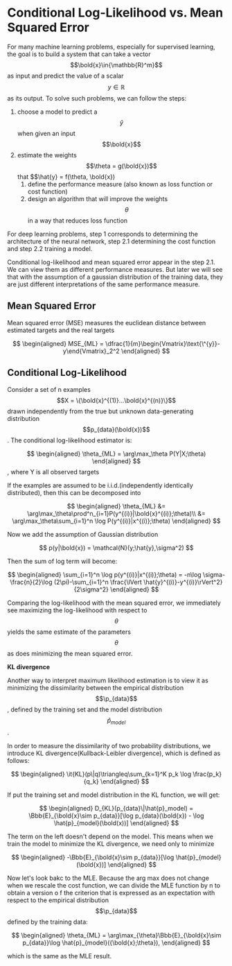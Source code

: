 Conditional Log-Likelihood vs. Mean Squared Error
=====

For many machine learning problems, especially for supervised learning, the goal is to build a system that can take a vector $$\bold{x}\in{\mathbb{R}^m}$$ as input and predict the value of a scalar $$y\in{\mathbb{R}}$$ as its output. To solve such problems, we can follow the steps:
1. choose a model to predict a $$\hat{y}$$ when given an input $$\bold{x}$$
2. estimate the weights $$\theta = g(\bold{x})$$ that $$\hat{y} = f(\theta, \bold{x})
    1. define the performance measure (also known as loss function or cost function)
    2. design an algorithm that will improve the weights $$\theta$$ in a way that reduces loss function

For deep learning problems, step 1 corresponds to determining the architecture of the neural network, step 2.1 determining the cost function and step 2.2 training a model.

Conditional log-likelihood and mean squared error appear in the step 2.1. We can view them as different performance measures. But later we will see that with the assumption of a gaussian distribution of the training data, they are just different interpretations of the same performance measure.

## Mean Squared Error
Mean squared error (MSE) measures the euclidean distance between estimated targets and the real targets

$$
\begin{aligned}
MSE_{ML} = \dfrac{1}{m}\begin{Vmatrix}\text{\^{y}}-y\end{Vmatrix}_2^2
\end{aligned}
$$

## Conditional Log-Likelihood
Consider a set of n examples $$X = \{\bold{x}^{(1)}...\bold{x}^{(n)}\}$$ drawn independently from the true but unknown data-generating distribution $$p_{data}(\bold{x})$$. The conditional log-likelihood estimator is:

$$
\begin{aligned}
\theta_{ML} = \arg\max_\theta P(Y|X;\theta)
\end{aligned}
$$, where Y is all observed targets

If the examples are assumed to be i.i.d.(independently identically distributed), then this can be decomposed into 

$$
\begin{aligned}
  \theta_{ML} &= \arg\max_\theta\prod^n_{i=1}P(y^{(i)}|\bold{x}^{(i)};\theta)\\
              &= \arg\max_\theta\sum_{i=1}^n \log P(y^{(i)}|x^{(i)};\theta)
\end{aligned}
$$ 

Now we add the assumption of Gaussian distribution

$$ p(y|\bold{x}) = \mathcal{N}(y;\hat{y},\sigma^2) $$

Then the sum of log term will become:

$$
\begin{aligned}
\sum_{i=1}^n \log p(y^{(i)}|x^{(i)};\theta) = -n\log \sigma-\frac{n}{2}\log (2\pi)-\sum_{i=1}^n \frac{\lVert \hat{y}^{(i)}-y^{(i)}\rVert^2} {2\sigma^2}
\end{aligned}
$$

Comparing the log-likelihood with the mean squared error, we immediately see maximizing the log-likelihood with respect to $$\theta$$ yields the same estimate of the parameters $$\theta$$ as does minimizing the mean squared error.

**KL divergence**

Another way to interpret maximum likelihood estimation is to view it as minimizing the dissimilarity between the empirical distribution $$\p_{data}$$, defined by the training set and the model distribution $$\hat{p}_{model}$$.

In order to measure the dissimilarity of two probability distributions, we introduce KL divergence(Kullback-Leibler divergence), which is defined as follows:

$$
\begin{aligned}
\it{KL}(p\|q)\triangleq\sum_{k=1}^K p_k \log \frac{p_k}{q_k}
\end{aligned}
$$

If put the training set and model distribution in the KL function, we will get:

$$
\begin{aligned}
D_{KL}(p_{data}\|\hat{p}_model) = \Bbb{E}_{\bold{x}\sim p_{data}}[\log p_{data}(\bold{x}) - \log \hat{p}_{model}(\bold(x))]
\end{aligned}
$$

The term on the left doesn't depend on the model. This means when we train the model to minimize the KL divergence, we need only to minimize

$$
\begin{aligned}
-\Bbb{E}_{\bold{x}\sim p_{data}}[\log \hat{p}_{model}(\bold{x})]
\end{aligned}
$$

Now let's look bakc to the MLE. Because the arg max does not change when we rescale the cost function, we can divide the MLE function by n to obtain a version o f the criterion that is expressed as an expectation with respect to the empirical distribution $$\p_{data}$$ defined by the training data:

$$
\begin{aligned}
\theta_{ML} = \arg\max_{\theta}\Bbb{E}_{\bold{x}\sim p_{data}}\log \hat{p}_{model}({\bold{x};\theta}),
\end{aligned}
$$

which is the same as the MLE result.




